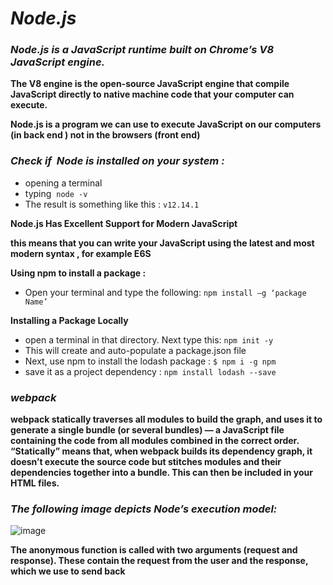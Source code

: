 # *Node.js*

### *Node.js is a JavaScript runtime built on Chrome’s V8 JavaScript engine.*
**The V8 engine is the open-source JavaScript engine that compile JavaScript directly to native machine code that your computer can execute.**

**Node.js is a program we can use to execute JavaScript on our computers (in back end ) not in the browsers (front end)**

### *Check if  Node is installed on your system :*
- opening a terminal
- typing  `node -v`
- The result is something like this : `v12.14.1`

**Node.js Has Excellent Support for Modern JavaScript**

**this means that you can write your JavaScript using the latest and most modern syntax , for example E6S**


**Using npm to install a package :**
- Open your terminal and type the following: `npm install –g ‘package Name’`

**Installing a Package Locally**
- open a terminal in that directory. Next type this: `npm init -y `
- This will create and auto-populate a package.json file
- Next, use npm to install the lodash package : `$ npm i -g npm `
- save it as a project dependency : `npm install lodash --save `

### *webpack*

**webpack statically traverses all modules to build the graph, and uses it to generate a single bundle (or several bundles) — a JavaScript file containing the code from all modules combined in the correct order. “Statically” means that, when webpack builds its dependency graph, it doesn’t execute the source code but stitches modules and their dependencies together into a bundle. This can then be included in your HTML files.**

### *The following image depicts Node’s execution model:*

 ![image](https://uploads.sitepoint.com/wp-content/uploads/2012/10/1516152673node_event_loop.png)


 **The anonymous function is called with two arguments (request and response). These contain the request from the user and the response, which we use to send back**